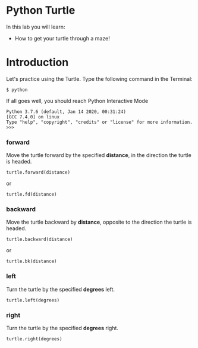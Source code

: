 # Python Turtle

In this lab you will learn:

- How to get your turtle through a maze!

# Introduction

Let's practice using the Turtle.  Type the following command in the Terminal:

```
$ python
``` 

If all goes well, you should reach Python Interactive Mode

```
Python 3.7.6 (default, Jan 14 2020, 00:31:24) 
[GCC 7.4.0] on linux
Type "help", "copyright", "credits" or "license" for more information.
>>> 
``` 


### forward

Move the turtle forward by the specified **distance**, in the direction the turtle is headed.

```
turtle.forward(distance)
``` 

or

```
turtle.fd(distance)
``` 

### backward

Move the turtle backward by **distance**, opposite to the direction the turtle is headed.

```
turtle.backward(distance)
``` 
or
```
turtle.bk(distance)
``` 

### left

Turn the turtle by the specified **degrees** left.

```
turtle.left(degrees)
``` 

### right

Turn the turtle by the specified **degrees** right.

```
turtle.right(degrees)
``` 
